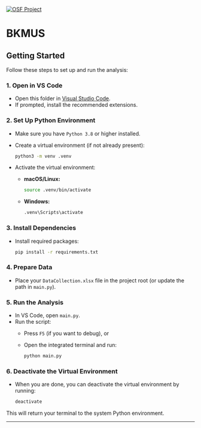 [![OSF Project](https://img.shields.io/badge/OSF.io-View%20Project-blue?logo=osf)](https://osf.io/wk4pa)

# BKMUS

## Getting Started

Follow these steps to set up and run the analysis:

### 1. Open in VS Code

- Open this folder in [Visual Studio Code](https://code.visualstudio.com/).
- If prompted, install the recommended extensions.

### 2. Set Up Python Environment

- Make sure you have `Python 3.8` or higher installed.
- Create a virtual environment (if not already present):

  ```sh
  python3 -m venv .venv
  ```

- Activate the virtual environment:

  - **macOS/Linux:**

    ```sh
    source .venv/bin/activate
    ```

  - **Windows:**

    ```sh
    .venv\Scripts\activate
    ```

### 3. Install Dependencies

- Install required packages:

  ```sh
  pip install -r requirements.txt
  ```

### 4. Prepare Data

- Place your `DataCollection.xlsx` file in the project root (or update the path in `main.py`).

### 5. Run the Analysis

- In VS Code, open `main.py`.
- Run the script:
  - Press `F5` (if you want to debug), or
  - Open the integrated terminal and run:

    ```sh
    python main.py
    ```

### 6. Deactivate the Virtual Environment

- When you are done, you can deactivate the virtual environment by running:

  ```sh
  deactivate
  ```

This will return your terminal to the system Python environment.

---
